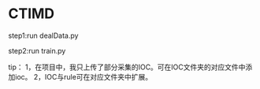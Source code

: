 # CTIMD
step1:run dealData.py

step2:run train.py

tip：
1，在项目中，我只上传了部分采集的IOC。可在IOC文件夹的对应文件中添加ioc。
2，IOC与rule可在对应文件夹中扩展。
